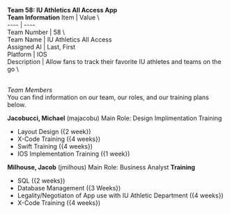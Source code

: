 **Team 58: IU Athletics All Access App**\
**Team Information**
Item | Value \       
---- | ---- \
Team Number | 58 \      
Team Name | IU Athletics All Access \
Assigned AI | Last, First \
Platform | IOS \
Description | Allow fans to track their favorite IU athletes and teams on the go \

\
*Team Members* \
You can find information on our team, our roles, and our training plans below.

**Jacobucci, Michael** (majacobu)
Main Role: Design Implimentation
Training
- Layout Design ({2 week})
- X-Code Training ({4 weeks}) 
- Swift Training ({4 weeks})
- IOS Implementation Training ({1 week})

**Milhouse, Jacob** (jmilhous)
Main Role: Business Analyst
**Training**
- SQL ({2 weeks})
- Database Management ({3 Weeks})
- Legality/Negotiaton of App use with IU Athletic Department ({4 weeks})
- X-Code Training ({4 weeks})
